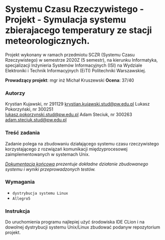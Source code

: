 # Systemu Czasu Rzeczywistego - Projekt - Symulacja systemu zbierajacego temperatury ze stacji meteorologicznych.
Projekt wykonany w ramach przedmiotu SCZR (Systemu Czasu Rzeczywistego) w semestrze 2020Z (5 semestr), na kierunku Informatyka, specjalizacji Inżynieria Systemów Informacyjnych (ISI) na Wydziale Elektroniki i Technik Informacyjnych (EiTI) Politechniki Warszawskiej.

**Prowadzący projekt**: mgr inż Michał Kruszewski 
**Ocena**: 37/40

### Autorzy
Krystian Kujawski, nr 291129
krystian.kujawski.stud@pw.edu.pl
Lukasz Pokorzyński, nr 300251  
lukasz.pokorzynski.stud@pw.edu.pl 
Adam Steciuk, nr 300263  
adam.steciuk.stud@pw.edu.pl  

### Treść zadania
Zadanie polega na zbudowaniu działającego systemu czasu rzeczywistego korzystającego z rozwiązań komunikacji międzyprocesowej zaimplementowanych w systemach Unix.

_[Dokumentacja końcowa](https://github.com/steciuk/SCZR/blob/master/SCZR%20-%20sprawozdanie.pdf) prezentuje dokładne działanie zbudowanego systemu i wyniki przeprowadzonych testów._

### Wymagania
* ``dystrybucja systemu Linux``
* ``Allegro5``

### Instrukcja
Do uruchomienia programu najlepiej użyć środowiska IDE CLion i na dowolnej dystrybucji systemu Unix/Linux zbudować podanyw repozytorium projekt.
